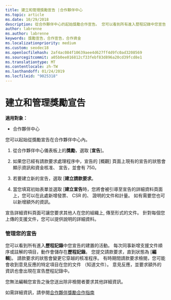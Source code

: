```yaml
---
title: 建立和管理獎勵宣告 |合作夥伴中心
ms.topic: article
ms.date: 10/29/2018
description: 從合作夥伴中心的起始獎勵合作宣告。 您可以看到所有進入歷程記錄中您宣告的建置的活動。
author: labrenne
ms.author: labrenne
keywords: 獎勵宣告，合作宣告，合作資金
ms.localizationpriority: medium
ms.custom: seodec18
ms.openlocfilehash: 2af4ac084f10639aee4d627ff4d9fc0ad3208569
ms.sourcegitcommit: a05b0ee016812cf33febf83d896a20cd39fcd8e1
ms.translationtype: MT
ms.contentlocale: zh-TW
ms.lasthandoff: 01/24/2019
ms.locfileid: "9025318"
---
```

# <a name="create-and-manage-an-incentives-claim"></a>建立和管理獎勵宣告

**適用對象：**
- 合作夥伴中心

您可以起始從獎勵宣告在合作夥伴中心內。 

1. 從合作夥伴中心儀表板上的**獎勵**，選取 [**宣告**]。

2.  如果您已經有請款要求處理程序中，宣告的 [概觀] 頁面上現有的宣告的狀態會顯示資訊和資金核准、 宣告，並會有 750。

3.  若要建立新的宣告，選取 [**建立請款要求**。

4.  當您填寫初始表單並選取 [**建立宣告**時，您將會被引導至宣告的詳細資料頁面上，您可以在此處新增發票、 CSR 的、 證明的文件和計量。 如有需要您也可以新增額外的資訊。

宣告詳細資料頁面可讓您要求其他人在您的組織上, 傳至形式的文件。 針對每個您上傳的支援文件，您可以提供說明的詳細資料。 

### <a name="manage-your-claims"></a>管理您的宣告

您可以看到所有進入**歷程記錄**中您宣告的建置的活動。 每次同事新增支援文件順序或註解的項目，動作會儲存在**歷程記錄**。 您提交請款要求，直到狀態為 [**編輯**]。 請款要求的狀態會變更它穿越的核准程序。 有時期間請款要求檢閱，您可能會收到意見反應的特定項目在您的文件 （知道文件）。 意見反應，並要求額外的資訊也會出現在宣告歷程記錄中。 

您無法編輯您宣告之後您送出除非檢閱者要求其他詳細資訊。

如需詳細資訊，請參閱[合作夥伴獎勵合作指南](https://assets.microsoft.com/coop-guidebook.pdf)
